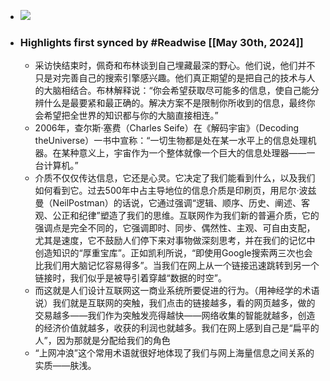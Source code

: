 - ![](https://res.weread.qq.com/wrepub/CB_1O88qa8neGuS6ii6guEVN3Zs_parsecover)
- ### Highlights first synced by #Readwise [[May 30th, 2024]]
    - 采访快结束时，佩奇和布林谈到自己埋藏最深的野心。他们说，他们并不只是对完善自己的搜索引擎感兴趣。他们真正期望的是把自己的技术与人的大脑相结合。布林解释说：“你会希望获取尽可能多的信息，使自己能分辨什么是最要紧和最正确的。解决方案不是限制你所收到的信息，最终你会希望把全世界的知识都与你的大脑直接相连。”
    - 2006年，查尔斯·塞费（Charles Seife）在《解码宇宙》（Decoding theUniverse）一书中宣称：“一切生物都是处在某一水平上的信息处理机器。在某种意义上，宇宙作为一个整体就像一个巨大的信息处理器——一台计算机。”
    - 介质不仅仅传达信息，它还是心灵。它决定了我们能看到什么，以及我们如何看到它。过去500年中占主导地位的信息介质是印刷页，用尼尔·波兹曼（NeilPostman）的话说，它通过强调“逻辑、顺序、历史、阐述、客观、公正和纪律”塑造了我们的思维。互联网作为我们新的普遍介质，它的强调点是完全不同的，它强调即时、同步、偶然性、主观、可自由支配，尤其是速度，它不鼓励人们停下来对事物做深刻思考，并在我们的记忆中创造知识的“厚重宝库”。正如凯利所说，“即使用Google搜索两三次也会比我们用大脑记忆容易得多”。当我们在网上从一个链接迅速跳转到另一个链接时，我们似乎是被导引着穿越“数据的时空”。
    - 而这就是人们设计互联网这一商业系统所要促进的行为。（用神经学的术语说）我们就是互联网的突触，我们点击的链接越多，看的网页越多，做的交易越多——我们作为突触发亮得越快——网络收集的智能就越多，创造的经济价值就越多，收获的利润也就越多。我们在网上感到自己是“扁平的人”，因为那就是分配给我们的角色
    - “上网冲浪”这个常用术语就很好地体现了我们与网上海量信息之间关系的实质——肤浅。

